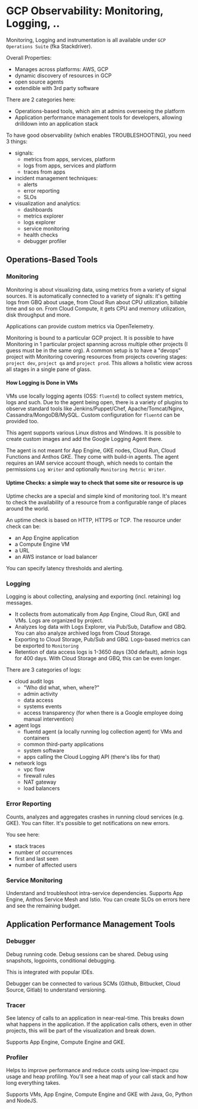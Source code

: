 # GCP Observability: Monitoring, Logging, ..

Monitoring, Logging and instrumentation is all available under `GCP Operations Suite` (fka Stackdriver).

Overall Properties:
* Manages across platforms: AWS, GCP
* dynamic discovery of resources in GCP
* open source agents
* extendible with 3rd party software

There are 2 categories here:

* Operations-based tools, which aim at admins overseeing the platform
* Application performance management tools for developers, allowing drilldown into an application stack

To have good observability (which enables TROUBLESHOOTING), you need 3 things:

* signals: 
  * metrics from apps, services, platform
  * logs from apps, services and platform
  * traces from apps
* incident management techniques:
  * alerts
  * error reporting
  * SLOs
* visualization and analytics:
  * dashboards
  * metrics explorer
  * logs explorer
  * service monitoring
  * health checks
  * debugger profiler   

## Operations-Based Tools

### Monitoring
Monitoring is about visualizing data, using metrics from a variety of signal sources. It is automatically connected to a variety of signals: it's getting logs from GBQ about usage, from Cloud Run about CPU utilization,  billable time and so on. From Cloud Compute, it gets CPU and memory utilization, disk throughput and more.

Applications can provide custom metrics via OpenTelemetry.

Monitoring is bound to a particular GCP project. It is possible to have Monitoring in 1 particular project spanning across multiple other projects (I guess must be in the same org).
A common setup is to have a "devops" project with Monitoring covering resources from projects covering stages: `project dev`, `project qa` and `project prod`. This allows a holistic view across all stages in a single pane of glass.

#### How Logging is Done in VMs

VMs use locally logging agents (OSS: `fluentd`) to collect system metrics, logs and such. Due to the agent being open, there is a variety of plugins to observe standard tools like Jenkins/Puppet/Chef, Apache/Tomcat/Nginx, Cassandra/MongoDB/MySQL.
Custom configuration for `fluentd` can be provided too.

This agent supports various Linux distros and Windows. It is possible to create custom images and add the Google Logging Agent there.

The agent is not meant for App Engine, GKE nodes, Cloud Run, Cloud Functions and Anthos GKE. They come with build-in agents.
The agent requires an IAM service account though, which needs to contain the permissions `Log Writer` and optionally `Monitoring Metric Writer`.

#### Uptime Checks: a simple way to check that some site or resource is up

Uptime checks are a special and simple kind of monitoring tool. It's meant to check the availability of a resource from a configurable range of places around the world.

An uptime check is based on HTTP, HTTPS or TCP. The resource under check can be:
* an App Engine application
* a Compute Engine VM
* a URL
* an AWS instance or load balancer

You can specify latency thresholds and alerting.

### Logging
Logging is about collecting, analysing and exporting (incl. retaining) log messages.

- It collects from automatically from App Engine, Cloud Run, GKE and VMs. Logs are organized by project.
- Analyzes log data with Logs Explorer, via Pub/Sub, Dataflow and GBQ. You can also analyze archived logs from Cloud Storage.
- Exporting to Cloud Storage, Pub/Sub and GBQ. Logs-based metrics can be exported to `Monitoring`
- Retention of data access logs is 1-3650 days (30d default), admin logs for 400 days. With Cloud Storage and GBQ, this can be even longer.

There are 3 categories of logs:
- cloud audit logs
  - "Who did what, when, where?"
  - admin activity
  - data access
  - systems events
  - access transparency (for when there is a Google employee doing manual intervention)
- agent logs
  - fluentd agent (a locally running log collection agent) for VMs and containers
  - common third-party applications
  - system software
  - apps calling the Cloud Logging API (there's libs for that)
- network logs
  - vpc flow
  - firewall rules
  - NAT gateway
  - load balancers

### Error Reporting
Counts, analyzes and aggregates crashes in running cloud services (e.g. GKE). You can filter.
It's possible to get notifications on new errors.

You see here:
- stack traces
- number of occurrences
- first and last seen
- number of affected users

### Service Monitoring
Understand and troubleshoot intra-service dependencies. Supports App Engine, Anthos Service Mesh and Istio.
You can create SLOs on errors here and see the remaining budget.

## Application Performance Management Tools

### Debugger
Debug running code. Debug sessions can be shared.
Debug using snapshots, logpoints, conditional debugging.

This is integrated with popular IDEs.

Debugger can be connected to various SCMs (Github, Bitbucket, Cloud Source, Gitlab) to understand versioning.

### Tracer

See latency of calls to an application in near-real-time. This breaks down what happens in the application.
If the application calls others, even in other projects, this will be part of the visualization and break down.

Supports App Engine, Compute Engine and GKE.

### Profiler

Helps to improve performance and reduce costs using low-impact cpu usage and heap profiling.
You'll see a heat map of your call stack and how long everything takes.

Supports VMs, App Engine, Compute Engine and GKE with Java, Go, Python and NodeJS.

